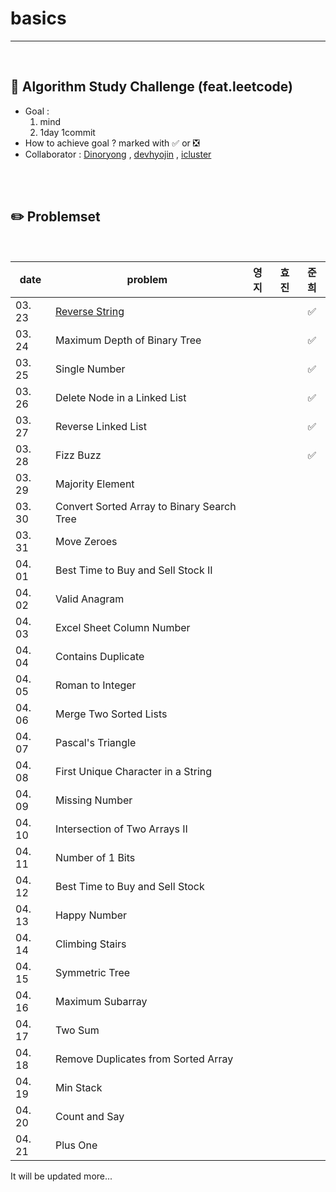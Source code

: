 # basics

---

<br>

## :notebook_with_decorative_cover: Algorithm Study Challenge (feat.leetcode)

- Goal :
  1. mind
  2. 1day 1commit
- How to achieve goal ? marked with :white_check_mark: or :negative_squared_cross_mark:
- Collaborator : [Dinoryong](https://github.com/Dinoryong) , [devhyojin]() , [icluster]()

<br>

<br>

## :pencil2: Problemset

<br>

| date   | problem                                                      | 영지 | 효진 |        준희        |
| ------ | ------------------------------------------------------------ | :--: | :--: | :----------------: |
| 03. 23 | [Reverse String](https://leetcode.com/problems/reverse-string/) |      |      | :white_check_mark: |
| 03. 24 | Maximum Depth of Binary Tree<br/>                            |      |      | :white_check_mark: |
| 03. 25 | Single Number<br/>                                           |      |      | :white_check_mark: |
| 03. 26 | Delete Node in a Linked List<br/>                            |      |      | :white_check_mark: |
| 03. 27 | Reverse Linked List<br/>                                     |      |      | :white_check_mark: |
| 03. 28 | Fizz Buzz<br/>                                               |      |      | :white_check_mark: |
| 03. 29 | Majority Element<br/>                                        |      |      |                    |
| 03. 30 | Convert Sorted Array to Binary Search Tree<br/>              |      |      |                    |
| 03. 31 | Move Zeroes<br/>                                             |      |      |                    |
| 04. 01 | Best Time to Buy and Sell Stock II<br/>                      |      |      |                    |
| 04. 02 | Valid Anagram<br/>                                           |      |      |                    |
| 04. 03 | Excel Sheet Column Number <br/>                              |      |      |                    |
| 04. 04 | Contains Duplicate<br/>                                      |      |      |                    |
| 04. 05 | Roman to Integer<br/>                                        |      |      |                    |
| 04. 06 | Merge Two Sorted Lists<br/>                                  |      |      |                    |
| 04. 07 | Pascal's Triangle<br/>                                       |      |      |                    |
| 04. 08 | First Unique Character in a String<br/>                      |      |      |                    |
| 04. 09 | Missing Number<br/>                                          |      |      |                    |
| 04. 10 | Intersection of Two Arrays II<br/>                           |      |      |                    |
| 04. 11 | Number of 1 Bits<br/>                                        |      |      |                    |
| 04. 12 | Best Time to Buy and Sell Stock<br/>                         |      |      |                    |
| 04. 13 | Happy Number<br/>                                            |      |      |                    |
| 04. 14 | Climbing Stairs<br/>                                         |      |      |                    |
| 04. 15 | Symmetric Tree<br/>                                          |      |      |                    |
| 04. 16 | Maximum Subarray<br/>                                        |      |      |                    |
| 04. 17 | Two Sum<br/>                                                 |      |      |                    |
| 04. 18 | Remove Duplicates from Sorted Array<br/>                     |      |      |                    |
| 04. 19 | Min Stack<br/>                                               |      |      |                    |
| 04. 20 | Count and Say<br/>                                           |      |      |                    |
| 04. 21 | Plus One<br/>                                                |      |      |                    |
It will be updated more...
